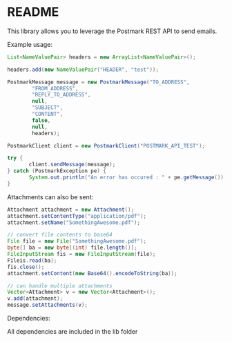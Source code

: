 README
======

This library allows you to leverage the Postmark REST API to send emails.

Example usage:

```java
List<NameValuePair> headers = new ArrayList<NameValuePair>();

headers.add(new NameValuePair("HEADER", "test"));

PostmarkMessage message = new PostmarkMessage("TO_ADDRESS",
        "FROM_ADDRESS",
        "REPLY_TO_ADDRESS",
        null,
        "SUBJECT",
        "CONTENT",
        false,
        null,
        headers);

PostmarkClient client = new PostmarkClient("POSTMARK_API_TEST");

try {
       client.sendMessage(message);
} catch (PostmarkException pe) {
       System.out.println("An error has occured : " + pe.getMessage());
}
```

Attachments can also be sent:

```java
Attachment attachment = new Attachment();
attachment.setContentType("application/pdf");
attachment.setName("SomethingAwesome.pdf");

// convert file contents to base64
File file = new File("SomethingAwesome.pdf");
byte[] ba = new byte[(int) file.length()];
FileInputStream fis = new FileInputStream(file);
Fileis.read(ba);
fis.close();
attachment.setContent(new Base64().encodeToString(ba));

// can handle multiple attachments
Vector<Attachment> v = new Vector<Attachment>();
v.add(attachment);
message.setAttachments(v);
```

Dependencies:

All dependencies are included in the lib folder
